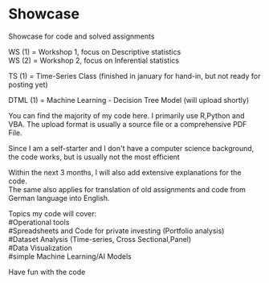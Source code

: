 # Showcase
Showcase for code and solved assignments

WS (1) = Workshop 1, focus on Descriptive statistics                                                                                                                  
WS (2) = Workshop 2, focus on Inferential statistics 

TS (1) = Time-Series Class (finished in january for hand-in, but not ready for posting yet)

DTML (1) = Machine Learning - Decision Tree Model (will upload shortly)


You can find the majority of my code here. I primarily use R,Python and VBA.
The upload format is usually a source file or a comprehensive PDF File.

Since I am a self-starter and I don't have a computer science background, the code works, but is usually not the most efficient 

Within the next 3 months, I will also add extensive explanations for the code.                                                                         
The same also applies for translation of old assignments and code from German language into English.

Topics my code will cover:                                                                                                                                                  
#Operational tools                                                                                                                          
#Spreadsheets and Code for private investing (Portfolio analysis)                                                                                                                                                              
#Dataset Analysis (Time-series, Cross Sectional,Panel)                                                                                           
#Data Visualization                                                                                                                       
#simple Machine Learning/AI Models                                                                                                                   

Have fun with the code

